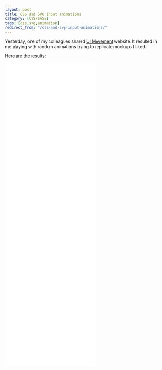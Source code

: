 ```yaml
---
layout: post
title: CSS and SVG input animations
category: [CSS/SASS]
tags: [css,svg,animation]
redirect_from: "/css-and-svg-input-animations/"
---
```


Yesterday, one of my colleagues shared [UI Movement](https://uimovement.com/) website. It resulted in me playing with random animations trying to replicate mockups I liked.

Here are the results:

<iframe
height='500px'
scrolling='no'
src='//codepen.io/stanko/embed/preview/PdwGEy/?height=500&theme-id=light&default-tab=result' frameborder='no'
allowtransparency='true'
allowfullscreen='true'>
See the Pen <a href='http://codepen.io/stanko/pen/PdwGEy/'>Fancy input, CSS animation</a> by Stanko (<a href='http://codepen.io/stanko'>@stanko</a>) on <a href='http://codepen.io'>CodePen</a>.
</iframe>

<iframe
height='500px'
scrolling='no'
src='//codepen.io/stanko/embed/preview/KxwLpd/?height=500&theme-id=light&default-tab=result' frameborder='no'
allowtransparency='true'
allowfullscreen='true'>
See the Pen <a href='http://codepen.io/stanko/pen/KxwLpd/'>Kick input, SVG animation</a> by Stanko (<a href='http://codepen.io/stanko'>@stanko</a>) on <a href='http://codepen.io'>CodePen</a>.
</iframe>
